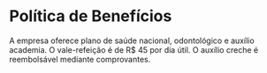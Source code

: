 # Política de Benefícios
A empresa oferece plano de saúde nacional, odontológico e auxílio academia.
O vale-refeição é de R$ 45 por dia útil. O auxílio creche é reembolsável mediante comprovantes.
